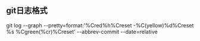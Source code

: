 ## git日志格式

git log --graph --pretty=format:'%Cred%h%Creset -%C(yellow)%d%Creset %s %Cgreen(%cr)%Creset' --abbrev-commit --date=relative